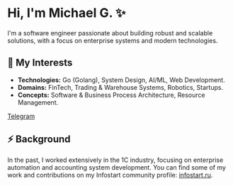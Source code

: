 # Hi, I'm Michael G. ✨

I'm a software engineer passionate about building robust and scalable solutions, with a focus on enterprise systems and modern technologies.

## 🔭 My Interests

*   **Technologies:** Go (Golang), System Design, AI/ML, Web Development.
*   **Domains:** FinTech, Trading & Warehouse Systems, Robotics, Startups.
*   **Concepts:** Software & Business Process Architecture, Resource Management.

[Telegram](https://t.me/Federico_manchinini)  <!-- Add LinkedIn or other contacts here -->


## ⚡ Background

In the past, I worked extensively in the 1C industry, focusing on enterprise automation and accounting system development. You can find some of my work and contributions on my Infostart community profile:  [infostart.ru](https://infostart.ru/profile/481012).


